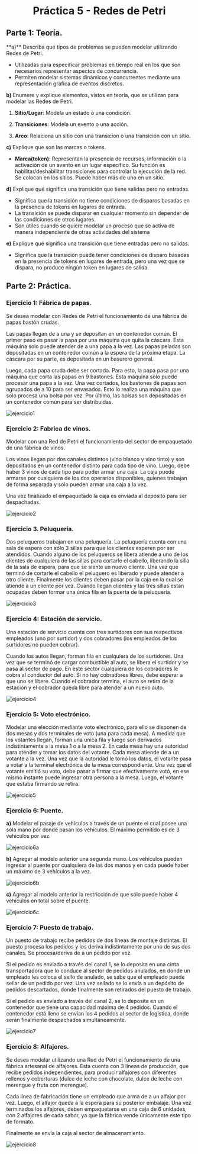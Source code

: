 <h1 align="center">Práctica 5 - Redes de Petri</h1>


<h2>Parte 1: Teoría.</h2>
**a)** Describa qué tipos de problemas se pueden modelar utilizando Redes de Petri.

- Utilizadas para especificar problemas en tiempo real en los que son necesarios representar aspectos de concurrencia.
- Permiten modelar sistemas dinámicos y concurrentes mediante una representación gráfica de eventos discretos.

**b)** Enumere y explique elementos, vistos en teoría, que se utilizan para modelar las Redes de Petri.

1. **Sitio/Lugar**: Modela un estado o una condición.
	
2. **Transiciones**: Modela un evento o una acción.

3. **Arco**: Relaciona un sitio con una transición o una transición con un sitio.


**c)** Explique que son las marcas o tokens.

-  **Marca(token)**: Representan la presencia de recursos, información o la activación de un avento en un lugar específico. Su función es habilitar/deshabilitar transiciones para controlar la ejecución de la red. Se colocan en los sitios. Puede haber más de uno en un sitio.

**d)** Explique qué significa una transición que tiene salidas pero no entradas.

- Significa que la transición no tiene condiciones de disparos basadas en la presencia de tokens en lugares de entrada. 
- La transición se puede disparar en cualquier momento sin depender de las condiciones de otros lugares.
- Son útiles cuando se quiere modelar un proceso que se activa de manera independiente de otras actividades del sistema


**e)** Explique qué significa una transición que tiene entradas pero no salidas.

- Significa que la transición puede tener condiciones de disparo basadas en la presencia de tokens en lugares de entrada, pero una vez que se dispara, no produce ningún token en lugares de salida.

<h2 align="start">Parte 2: Práctica.</h2>

### Ejercicio 1: Fábrica de papas.
Se desea modelar con Redes de Petri el funcionamiento de una fábrica de papas bastón crudas.

Las papas llegan de a una y se depositan en un contenedor común. El primer paso es pasar la papa por una máquina que quita la cáscara. Esta máquina solo puede atender de a una papa a la vez. Las papas peladas son depositadas en un contenedor común a la espera de la próxima etapa. La cáscara por su parte, es depositada en un basurero general.

Luego, cada papa cruda debe ser cortada. Para esto, la papa pasa por una máquina que corta las papas en 9 bastones. Esta máquina solo puede procesar una papa a la vez. Una vez cortados, los bastones de papas son agrupados de a 10 para ser envasados. Esto lo realiza una máquina que solo procesa una bolsa por vez. Por último, las bolsas son depositadas en un contenedor común para ser distribuidas.

![ejercicio1](./drawios/ejercicio01_RP.drawio.png)

### Ejercicio 2: Fabrica de vinos.
Modelar con una Red de Petri el funcionamiento del sector de empaquetado de una fábrica de vinos. 

Los vinos llegan por dos canales distintos (vino blanco y vino tinto) y son depositados en un contenedor distinto para cada tipo de vino. Luego, debe haber 3 vinos de cada tipo para poder armar una caja. La caja puede armarse por cualquiera de los dos operarios disponibles, quienes trabajan de forma separada y solo pueden armar una caja a la vez.

Una vez finalizado el empaquetado la caja es enviada al depósito para ser despachadas.

![ejercicio2](./drawios/ejercicio02_RP.drawio.png)

### Ejercicio 3. Peluquería.
Dos peluqueros trabajan en una peluquería. La peluquería cuenta con una sala de espera con sólo 3 sillas para que los clientes esperen por ser atendidos. Cuando alguno de los peluqueros se libera atiende a uno de los clientes de cualquiera de las sillas para cortarle el cabello, liberando la silla de la sala de espera, para que se siente un nuevo cliente. Una vez que terminó de cortarle el cabello el peluquero es liberado y puede atender a otro cliente. Finalmente los clientes deben pasar por la caja en la cual se atiende a un cliente por vez. Cuando llegan clientes y las tres sillas están ocupadas deben formar una única fila en la puerta de la peluquería.


![ejercicio3](./drawios/ejercicio03_RP.drawio.png)


### Ejercicio 4: Estación de servicio.
Una estación de servicio cuenta con tres surtidores con sus respectivos empleados (uno por surtidor) y dos cobradores (los empleados de los surtidores no pueden cobrar).

Cuando los autos llegan, forman fila en cualquiera de los surtidores. Una vez que se terminó de cargar combustible al auto, se libera el surtidor y se pasa al sector de pago. En este sector cualquiera de los cobradores le cobra al conductor del auto. Si no hay cobradores libres, debe esperar a que uno se libere. Cuando el cobrador termina, el auto se retira de la estación y el cobrador queda libre para atender a un nuevo auto.

![ejercicio4](./drawios/ejercicio04_RP.drawio.png)

### Ejercicio 5: Voto electrónico.
Modelar una elección mediante voto electrónico, para ello se disponen de dos mesas y dos terminales de voto (una para cada mesa). A medida que los votantes llegan, forman una única fila y luego son derivados indistintamente a la mesa 1 o a la mesa 2. En cada mesa hay una autoridad para atender y tomar los datos del votante. Cada mesa atiende de a un votante a la vez. Una vez que la autoridad le tomó los datos, el votante pasa a votar a la terminal electrónica de la mesa correspondiente. Una vez que el votante emitió su voto, debe pasar a firmar que efectivamente votó, en ese mismo instante puede ingresar otra persona a la mesa. Luego, el votante que estaba firmando se retira.

![ejercicio5](./drawios/ejercicio05_RP.drawio.png)


### Ejercicio 6: Puente.
**a)** Modelar el pasaje de vehículos a través de un puente el cual posee una sola mano por donde pasan los vehículos. El máximo permitido es de 3 vehículos por vez.

![ejercicio6a](./drawios/ejercicio06a_RP.drawio.png)

**b)** Agregar al modelo anterior una segunda mano. Los vehículos pueden ingresar al puente por cualquiera de las dos manos y en cada puede haber un máximo de 3 vehículos a la vez.

![ejercicio6b](./drawios/ejercicio06b_RP.drawio.png)

**c)** Agregar al modelo anterior la restricción de que sólo puede haber 4 vehículos en total sobre el puente.

![ejercicio6c](./drawios/ejercicio06c_RP.drawio.png)

### Ejercicio 7: Puesto de trabajo.
Un puesto de trabajo recibe pedidos de dos líneas de montaje distintas. El puesto procesa los pedidos y los deriva indistintamente por uno de sus dos canales. Se procesa/deriva de a un pedido por vez.

Si el pedido es enviado a través del canal 1, se lo deposita en una cinta transportadora que lo conduce al sector de pedidos anulados, en donde un empleado les coloca el sello de anulado, se sabe que el empleado puede sellar de un pedido por vez. Una vez sellado se lo envía a un depósito de pedidos descartados, donde finalmente son retirados del puesto de trabajo.

Si el pedido es enviado a través del canal 2, se lo deposita en un contenedor que tiene una capacidad máxima de 4 pedidos. Cuando el contenedor está lleno se envían los 4 pedidos al sector de logística, donde serán finalmente despachados simultáneamente.

![ejercicio7](./drawios/ejercicio07_RP.drawio.png)


### Ejercicio 8: Alfajores.
Se desea modelar utilizando una Red de Petri el funcionamiento de una fábrica artesanal de alfajores. Esta cuenta con 3 líneas de producción, que recibe pedidos independientes, para producir alfajores con diferentes rellenos y coberturas (dulce de leche con chocolate, dulce de leche con merengue y fruta con merengue).

Cada línea de fabricación tiene un empleado que arma de a un alfajor por vez. Luego, el alfajor queda a la espera para su posterior embalaje. Una vez terminados los alfajores, deben empaquetarse en una caja de 6 unidades, con 2 alfajores de cada sabor, ya que la fábrica vende únicamente este tipo de formato.

Finalmente se envía la caja al sector de almacenamiento.

![ejercicio8](./drawios/ejercicio08_RP.drawio.png)


